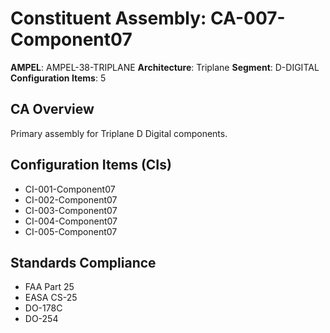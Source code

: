 # Constituent Assembly: CA-007-Component07

**AMPEL**: AMPEL-38-TRIPLANE
**Architecture**: Triplane
**Segment**: D-DIGITAL
**Configuration Items**: 5

## CA Overview
Primary assembly for Triplane D Digital components.

## Configuration Items (CIs)
- CI-001-Component07
- CI-002-Component07
- CI-003-Component07
- CI-004-Component07
- CI-005-Component07

## Standards Compliance
- FAA Part 25
- EASA CS-25
- DO-178C
- DO-254

